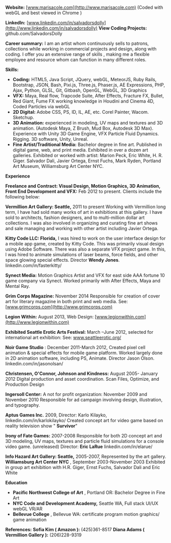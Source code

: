 **Website:** [www.marisacole.com](http://www.marisacole.com)  (Coded with webGL and best viewed in Chrome )

**LinkedIn:** [www.linkedin.com/in/salvadorsdolly](http://www.linkedin.com/in/salvadorsdolly)                                                                                                                 **View Coding Projects:** github.com/SalvadorsDolly

**Career summary:** I am an artist whom continuously sells to patrons, collections while working in commercial projects and design, along with coding.  I offer you an extensive range of skills , making me a flexible employee and resource whom can function in many different roles.

**Skills:**

- **Coding:** HTML5, Java Script, JQuery, webGL, MeteorJS, Ruby Rails, Bootstrap, JSON, Bash, Pixi.js, Three.js, Phaser.js, AE Expressions, PHP,  Ajax, Python, GLSL, Git, Gitbash, OpenGL, WebGL, 3D Graphics
- **VFX:** Maya, Real flow, Trapcode Suite, After Effects, Fracture FX, Bullet, Red Giant, Fume FX working knowledge in Houdini and Cinema 4D, Coded Particles via webGL
- **2D Digital:** Adobe CSS, PS, ID, IL, AE, etc. Corel Painter, Wacom. Sketchup.
- **3D Animation:** experienced in modeling, UV maps and textures and 3D animation. (Autodesk Maya, Z Brush, Mud Box, Autodesk 3D Max). Experience with Unity 3D Game Engine, VFX Particle Fluid Dynamics. Rigging. 3D software, Unity, Unreal.
- **Fine Artist/Traditional Media:** Bachelor degree in fine art. Published in digital game, web, and print media. Exhibited in over a dozen art galleries. Exhibited or worked with artist: Marion Peck, Eric White, H. R. Giger. Salvador Dali, Javier Ortega, Ernst Fuchs, Mark Ryden, Portland Art Museum, Williamsburg Art Center NYC.

**Experience**

**Freelance and Contract: Visual Design, Motion Graphics, 3D Animation, Front End Development and VFX:** Feb 2012 to present. Clients include the following below:

**Vermillion Art Gallery: Seattle,** 2011 to present                                                                                                         Working with Vermillion long term, I have had sold many works of art in exhibitions at this gallery. I have sold to architects, fashion designers, and to multi-million dollar art collections. I was also involved in organizing and curating fine art shows and sale managing and working with other artist including Javier Ortega.

**Kitty Code LLC: Florida,** I was hired to work on the user interface design for a mobile app game, created by Kitty Code. This was primarily visual design using Adobe Software.  There was also a separate VFX project game. In this, I was hired to animate simulations of laser beams, force fields, and other space glowing special effects.  Director **Wendy Jones**. linkedin.com/in/fasterkitty/

**Synect Media:** Motion Graphics Artist and VFX for east side AAA fortune 10 game company via Synect. Worked primarily with After Effects, Maya and Mental Ray.

**Grim Corps Magazine:** November 2014                                                                                      Responsible for creation of cover art for literary magazine in both print and web media. See: [www.grimcorps.com](http://www.grimcorps.com)

**Legion Within:** August 2013,  Web Design: [www.legionwithin.com](http://www.legionwithin.com)

**Exhibited Seattle Erotic Arts Festival:** March –June 2012,                                                                         selected for international art exhibition:  See: www.seattleerotic.org/

**Noir Game Studio** : December 2011-March 2012,                                                                              Created pixel cell animation &amp; special effects for mobile game platform. Worked largely done in 2D animation software, including PS, Animate. Director Jason Olson. linkedin.com/in/jasonolsan/

**Christensen, O&#39;Connor, Johnson and Kindness:** August 2005- January 2012                            Digital production and asset coordination. Scan Files, Optimize, and Production Design

**Ingersoll Center:** A not for profit organization: November 2009 and November 2010                                                                               Responsible for ad campaign involving design, illustration, and typography.

**Aptus Games Inc.** 2009, Director: Karlo Kilayko, linkedin.com/in/karlokilayko/                                                                                              Created concept art for video game based on reality television show &quot; **Survivor**&quot;

**Irony of Fate Games:** 2007-2008                                                                                                                                    Responsible for both 2D concept art and 3D modeling, UV maps, textures and particle fluid simulations for a console video game. (unreleased) Director: **Eric LaRue** linkedin.com/in/elarue/

**Info Hazard Art Gallery: Seattle,** 2005-2007,  Represented by the art gallery.                                                                                                       **Williamsburg Art Center NYC** , September 2003-November 2003                                                            Exhibited in group art exhibition with H.R. Giger, Ernst Fuchs, Salvador Dali and Eric White

**Education**

- **Pacific Northwest College of Art** , Portland OR: Bachelor Degree in Fine Art
- **NYC Code and Development Academy,** Seattle WA, Full stack UI/UX webGL VR/AR
- **Bellevue College** , Bellevue WA: certificate program motion graphics/ game animation

**References:** **Sofia Kim ( Amazon ):** (425)361-8517   **Diana Adams ( Vermillion Gallery ):** (206)228-9319